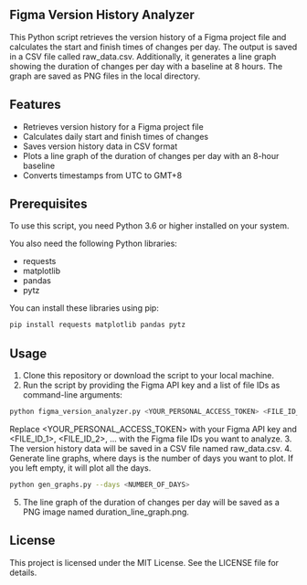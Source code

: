 ## Figma Version History Analyzer

This Python script retrieves the version history of a Figma project file and calculates the start and finish times of changes per day. The output is saved in a CSV file called raw_data.csv. Additionally, it generates a line graph showing the duration of changes per day with a baseline at 8 hours. The graph are saved as PNG files in the local directory.

## Features

- Retrieves version history for a Figma project file
- Calculates daily start and finish times of changes
- Saves version history data in CSV format
- Plots a line graph of the duration of changes per day with an 8-hour baseline
- Converts timestamps from UTC to GMT+8

## Prerequisites

To use this script, you need Python 3.6 or higher installed on your system.

You also need the following Python libraries:

- requests
- matplotlib
- pandas
- pytz

You can install these libraries using pip:

```bash
pip install requests matplotlib pandas pytz
```

## Usage

1. Clone this repository or download the script to your local machine.
2. Run the script by providing the Figma API key and a list of file IDs as command-line arguments:

```bash
python figma_version_analyzer.py <YOUR_PERSONAL_ACCESS_TOKEN> <FILE_ID_1> <FILE_ID_2>
```

Replace <YOUR_PERSONAL_ACCESS_TOKEN> with your Figma API key and <FILE_ID_1>, <FILE_ID_2>, ... with the Figma file IDs you want to analyze.
3. The version history data will be saved in a CSV file named raw_data.csv.
4. Generate line graphs, where days is the number of days you want to plot. If you left empty, it will plot all the days.

```bash
python gen_graphs.py --days <NUMBER_OF_DAYS>
```

5. The line graph of the duration of changes per day will be saved as a PNG image named duration_line_graph.png.

## License

This project is licensed under the MIT License. See the LICENSE file for details.